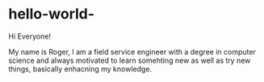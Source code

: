 # hello-world-

Hi Everyone!

My name is Roger, I am a field service engineer with a degree in computer science and always 
motivated to learn somehting new as well as try new things, basically enhacning my knowledge. 
